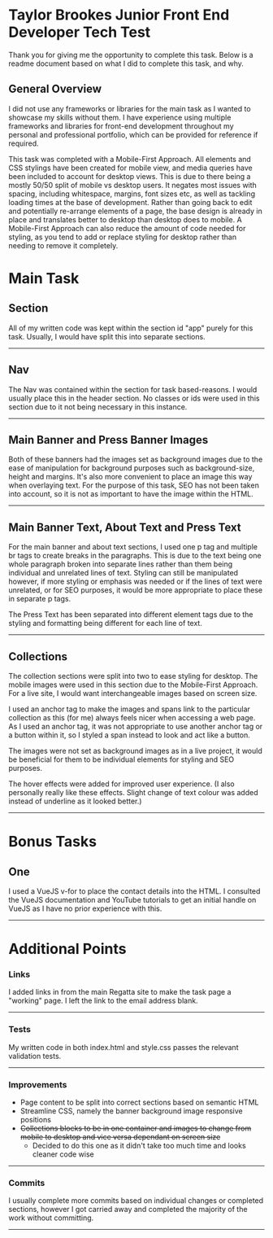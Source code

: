 # Taylor Brookes Junior Front End Developer Tech Test

Thank you for giving me the opportunity to complete this task. Below is a readme document based on what I did to complete this task, and why.

## General Overview

I did not use any frameworks or libraries for the main task as I wanted to showcase my skills without them. I have experience using multiple frameworks and libraries for front-end development throughout my personal and professional portfolio, which can be provided for reference if required.

This task was completed with a Mobile-First Approach. All elements and CSS stylings have been created for mobile view, and media queries have been included to account for desktop views. This is due to there being a mostly 50/50 split of mobile vs desktop users. It negates most issues with spacing, including whitespace, margins, font sizes etc, as well as tackling loading times at the base of development. Rather than going back to edit and potentially re-arrange elements of a page, the base design is already in place and translates better to desktop than desktop does to mobile. A Mobile-First Approach can also reduce the amount of code needed for styling, as you tend to add or replace styling for desktop rather than needing to remove it completely.

# Main Task

## Section

All of my written code was kept within the section id "app" purely for this task. Usually, I would have split this into separate sections.

---

## Nav

The Nav was contained within the section for task based-reasons. I would usually place this in the header section. No classes or ids were used in this section due to it not being necessary in this instance.

---

## Main Banner and Press Banner Images

Both of these banners had the images set as background images due to the ease of manipulation for background purposes such as background-size, height and margins. It's also more convenient to place an image this way when overlaying text.
For the purpose of this task, SEO has not been taken into account, so it is not as important to have the image within the HTML.

---

## Main Banner Text, About Text and Press Text

For the main banner and about text sections, I used one p tag and multiple br tags to create breaks in the paragraphs. This is due to the text being one whole paragraph broken into separate lines rather than them being individual and unrelated lines of text. Styling can still be manipulated however, if more styling or emphasis was needed or if the lines of text were unrelated, or for SEO purposes, it would be more appropriate to place these in separate p tags.

The Press Text has been separated into different element tags due to the styling and formatting being different for each line of text.

---

## Collections

The collection sections were split into two to ease styling for desktop. The mobile images were used in this section due to the Mobile-First Approach. For a live site, I would want interchangeable images based on screen size.

I used an anchor tag to make the images and spans link to the particular collection as this (for me) always feels nicer when accessing a web page. As I used an anchor tag, it was not appropriate to use another anchor tag or a button within it, so I styled a span instead to look and act like a button.

The images were not set as background images as in a live project, it would be beneficial for them to be individual elements for styling and SEO purposes.

The hover effects were added for improved user experience. (I also personally really like these effects. Slight change of text colour was added instead of underline as it looked better.)

---

# Bonus Tasks

## One

I used a VueJS v-for to place the contact details into the HTML. I consulted the VueJS documentation and YouTube tutorials to get an initial handle on VueJS as I have no prior experience with this. 

---

##

# Additional Points

### Links

I added links in from the main Regatta site to make the task page a "working" page. I left the link to the email address blank.

---

### Tests

My written code in both index.html and style.css passes the relevant validation tests. 

---

### Improvements

- Page content to be split into correct sections based on semantic HTML
- Streamline CSS, namely the banner background image responsive positions
- ~~Collections blocks to be in one container and images to change from mobile to desktop and vice versa dependant on screen size~~ 
    - Decided to do this one as it didn't take too much time and looks cleaner code wise

---

### Commits

I usually complete more commits based on individual changes or completed sections, however I got carried away and completed the majority of the work without committing. 

---